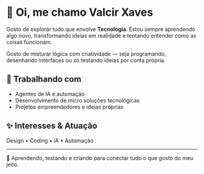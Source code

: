 # 👋 Oi, me chamo Valcir Xaves

Gosto de explorar tudo que envolve **Tecnologia**. Estou sempre aprendendo algo novo, transformando ideias em realidade e tentando entender como as coisas funcionam.

Gosto de misturar lógica com criatividade — seja programando, desenhando interfaces ou só testando ideias por conta própria.

## 🎯 Trabalhando com

- Agentes de IA e automação
- Desenvolvimento de micro soluções tecnológicas
- Projetos empreendedores e ideias próprias

## ✨ Interesses & Atuação

Design • Coding • IA • Automação

---

🧩 Aprendendo, testando e criando para conectar tudo o que gosto do meu jeito.
